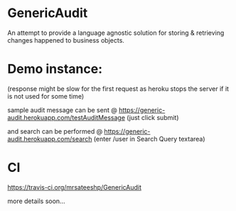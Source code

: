 GenericAudit
============

An attempt to provide a language agnostic solution for storing & retrieving changes happened to business objects.

Demo instance:
==============
(response might be slow for the first request as heroku stops the server if it is not used for some time)

sample audit message can be sent @ https://generic-audit.herokuapp.com/testAuditMessage  (just click submit)

and search can be performed @ https://generic-audit.herokuapp.com/search (enter /user in Search Query textarea)


CI
==
https://travis-ci.org/mrsateeshp/GenericAudit

more details soon...
